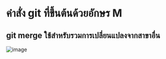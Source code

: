 # คำสั่ง git ที่ขึ้นต้นด้วยอักษร M
## git merge ใช้สำหรับรวมการเปลี่ยนแปลงจากสาขาอื่น
![image](https://github.com/Sorawit255/Git_A-Z_Mission_65030255/assets/144196505/83bb6157-5461-4bc9-814c-d3c13f0edd46)
